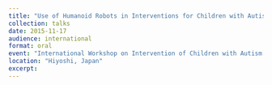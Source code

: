 ```yaml
---
title: "Use of Humanoid Robots in Interventions for Children with Autism Spectrum Disorders: A Psychological View"
collection: talks
date: 2015-11-17
audience: international
format: oral
event: "International Workshop on Intervention of Children with Autism Spectrum Disorders using a Humanoid Robot (ASD-HR 2015)"
location: "Hiyoshi, Japan"
excerpt: 
---
```

